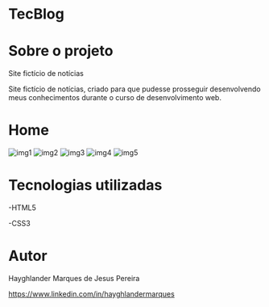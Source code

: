 # TecBlog

# Sobre o projeto

Site fictício de notícias

Site fictício de notícias, criado para que pudesse prosseguir desenvolvendo meus conhecimentos durante o curso de desenvolvimento web.

# Home
     
![img1](https://user-images.githubusercontent.com/113555075/193117454-a4163903-ef3b-4143-a904-12f7c1ea42ce.png)
![img2](https://user-images.githubusercontent.com/113555075/193117477-b41c55ae-c8a9-48c8-b85e-7a18f60e2348.png)
![img3](https://user-images.githubusercontent.com/113555075/193117490-d8beea10-3622-4658-a226-121740ff6e6c.png)
![img4](https://user-images.githubusercontent.com/113555075/193117503-b107d68b-c7ec-4bc4-8f14-66b83f6c2bc7.png)
![img5](https://user-images.githubusercontent.com/113555075/193117521-2ca68280-450a-40f9-ad38-f80c641e62b3.png)

# Tecnologias utilizadas

-HTML5

-CSS3

# Autor

Hayghlander Marques de Jesus Pereira

https://www.linkedin.com/in/hayghlandermarques
